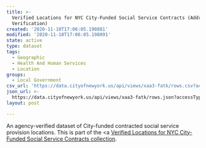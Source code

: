 ```yaml
---
title: >-
  Verified Locations for NYC City-Funded Social Service Contracts (Address
  Verification)
created: '2020-11-10T17:06:05.198081'
modified: '2020-11-10T17:06:05.198091'
state: active
type: dataset
tags:
  - Geographic
  - Health And Human Services
  - Location
groups:
  - Local Government
csv_url: 'https://data.cityofnewyork.us/api/views/xaa3-fatk/rows.csv?accessType=DOWNLOAD'
json_url: >-
  https://data.cityofnewyork.us/api/views/xaa3-fatk/rows.json?accessType=DOWNLOAD
layout: post

---
```

An agency-verified dataset of City-funded contracted social service provision locations.
This is part of the <a <a href='https://data.cityofnewyork.us/browse?Data-Collection_Data-Collection=Verified+Locations+for+NYC+City-Funded+Social+Service+Contracts'>Verified Locations for NYC City-Funded Social Service Contracts collection</a>.

